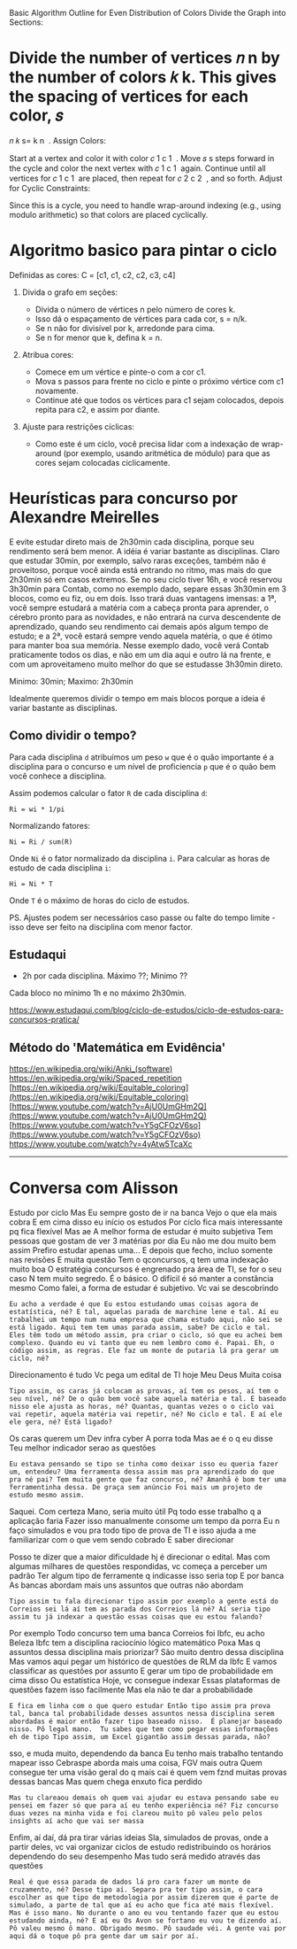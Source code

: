 Basic Algorithm Outline for Even Distribution of Colors
Divide the Graph into Sections:

Divide the number of vertices 
𝑛
n by the number of colors 
𝑘
k.
This gives the spacing of vertices for each color, 
𝑠
=
𝑛
𝑘
s= 
k
n
​
 .
Assign Colors:

Start at a vertex and color it with color 
𝑐
1
c 
1
​
 .
Move 
𝑠
s steps forward in the cycle and color the next vertex with 
𝑐
1
c 
1
​
  again.
Continue until all vertices for 
𝑐
1
c 
1
​
  are placed, then repeat for 
𝑐
2
c 
2
​
 , and so forth.
Adjust for Cyclic Constraints:

Since this is a cycle, you need to handle wrap-around indexing (e.g., using modulo arithmetic) so that colors are placed cyclically.

# Algoritmo basico para pintar o ciclo

Definidas as cores: C = [c1, c1, c2, c2, c3, c4]

1. Divida o grafo em seções:
    - Divida o número de vértices n pelo número de cores k.
    - Isso dá o espaçamento de vértices para cada cor, s = n/k.
    - Se n não for divisível por k, arredonde para cima.
    - Se n for menor que k, defina k = n.

2. Atribua cores:
    - Comece em um vértice e pinte-o com a cor c1.
    - Mova s passos para frente no ciclo e pinte o próximo vértice com c1 novamente.
    - Continue até que todos os vértices para c1 sejam colocados, depois repita para c2, e assim por diante.

3. Ajuste para restrições cíclicas:
    - Como este é um ciclo, você precisa lidar com a indexação de wrap-around (por exemplo, usando aritmética de módulo)
        para que as cores sejam colocadas ciclicamente.

# Heurísticas para concurso por Alexandre Meirelles

E evite estudar direto mais de 2h30min cada disciplina, porque seu rendimento será bem
menor. A idéia é variar bastante as disciplinas. Claro que estudar 30min, por exemplo, salvo raras
exceções, também não é proveitoso, porque você ainda está entrando no ritmo, mas mais do que
2h30min só em casos extremos. Se no seu ciclo tiver 16h, e você reservou 3h30min para Contab,
como no exemplo dado, separe essas 3h30min em 3 blocos, como eu fiz, ou em dois. Isso trará duas
vantagens imensas: a 1ª, você sempre estudará a matéria com a cabeça pronta para aprender, o
cérebro pronto para as novidades, e não entrará na curva descendente de aprendizado, quando seu
rendimento cai demais após algum tempo de estudo; e a 2ª, você estará sempre vendo aquela
matéria, o que é ótimo para manter boa sua memória. Nesse exemplo dado, você verá Contab
praticamente todos os dias, e não em um dia aqui e outro lá na frente, e com um aproveitameno
muito melhor do que se estudasse 3h30min direto. 

Minimo: 30min; Maximo: 2h30min

Idealmente queremos dividir o tempo em mais blocos porque a ideia é variar bastante as disciplinas.

## Como dividir o tempo?

Para cada disciplina `d` atribuímos um peso `w` que é o quão importante é a disciplina para o concurso e um nível de
proficiencia `p` que é o quão bem você conhece a disciplina.

Assim podemos calcular o fator `R` de cada disciplina `d`:

```
Ri = wi * 1/pi
```

Normalizando fatores:

```
Ni = Ri / sum(R)
```

Onde `Ni` é o fator normalizado da disciplina `i`. Para calcular as horas de estudo de cada disciplina `i`:

```
Hi = Ni * T
```

Onde `T` é o máximo de horas do ciclo de estudos.

PS. Ajustes podem ser necessários caso passe ou falte do tempo limite - isso deve ser feito na disciplina com menor
factor.

## Estudaqui

- 2h por cada disciplina. Máximo ??; Minimo ??

Cada bloco no mínimo 1h e no máximo 2h30min.

https://www.estudaqui.com/blog/ciclo-de-estudos/ciclo-de-estudos-para-concursos-pratica/

## Método do 'Matemática em Evidência'

https://en.wikipedia.org/wiki/Anki_(software)
https://en.wikipedia.org/wiki/Spaced_repetition
[https://en.wikipedia.org/wiki/Equitable_coloring](https://en.wikipedia.org/wiki/Equitable_coloring)
[https://www.youtube.com/watch?v=AjU0UmGHm2Q](https://www.youtube.com/watch?v=AjU0UmGHm2Q)
[https://www.youtube.com/watch?v=Y5gCFOzV6so](https://www.youtube.com/watch?v=Y5gCFOzV6so)
https://www.youtube.com/watch?v=4yAtw5TcaXc

---

# Conversa com Alisson

Estudo por ciclo
Mas
Eu sempre gosto de ir na banca
Vejo o que ela mais cobra
E em cima disso eu início os estudos
Por ciclo fica mais interessante pq fica flexível
Mas ae
A melhor forma de estudar é muito subjetiva
Tem pessoas que gostam de ver 3 matérias por dia
Eu não me dou muito bem assim
Prefiro estudar apenas uma... E depois que fecho, incluo somente nas revisões
E muita questão
Tem o qconcursos, q tem uma indexação muito boa
O estratégia concursos é engrenado pra área de TI, se for o seu caso
N tem muito segredo. É o básico.
O difícil é só manter a constância mesmo
Como falei, a forma de estudar é subjetivo. Vc vai se descobrindo

`Eu acho a verdade é que Eu estou estudando umas coisas agora de estatística, né? E tal, aquelas parada de marchine lene e tal. Aí eu trabalhei um tempo num numa empresa que chama estudo aqui, não sei se está ligado. Aqui tem tem umas parada assim, sabe? De ciclo e tal. Eles têm todo um método assim, pra criar o ciclo, só que eu achei bem complexo. Quando eu vi tanto que eu nem lembro como é. Papai. Eh, o código assim, as regras. Ele faz um monte de putaria lá pra gerar um ciclo, né?`

Direcionamento é tudo
Vc pega um edital de TI hoje
Meu Deus
Muita coisa

`Tipo assim, os caras já colocam as provas, aí tem os pesos, aí tem o seu nível, né? De o quão bem você sabe aquela matéria e tal. E baseado nisso ele ajusta as horas, né? Quantas, quantas vezes o o ciclo vai vai repetir, aquela matéria vai repetir, né? No ciclo e tal. E aí ele ele gera, né? Está ligado?`

Os caras querem um Dev infra cyber
A porra toda
Mas ae é o q eu disse
Teu melhor indicador serao as questões

`Eu estava pensando se tipo se tinha como deixar isso eu queria fazer um, entendeu?
Uma ferramenta dessa assim mas pra aprendizado do que pra né pai? Tem muita gente que faz concurso, né? Amanhã é bom ter uma ferramentinha dessa.
De graça sem anúncio Foi mais um projeto de estudo mesmo assim.`

Saquei. Com certeza
Mano, seria muito útil
Pq todo esse trabalho q a aplicação faria
Fazer isso manualmente consome um tempo da porra
Eu n faço simulados e vou pra todo tipo de prova de TI e isso ajuda a me familiarizar com o que vem sendo cobrado
E saber direcionar

Posso te dizer que a maior dificuldade hj é direcionar o edital. Mas com algumas milhares de questões respondidas, vc começa a perceber um padrão
Ter algum tipo de ferramente q indicasse isso seria top
E por banca
As bancas abordam mais uns assuntos que outras não abordam 

`Tipo assim tu fala direcionar tipo assim por exemplo a gente está do Correios sei lá aí tem as parada dos Correios lá né? Aí seria tipo assim tu já indexar a questão essas coisas que eu estou falando?`

Por exemplo
Todo concurso tem uma banca
Correios foi Ibfc, eu acho
Beleza
Ibfc tem a disciplina raciocínio lógico matemático
Poxa
Mas q assuntos dessa disciplina mais priorizar?
São muito dentro dessa disciplina
Mas vamos aqui pegar um histórico de questões de RLM da Ibfc
E vamos classificar as questões por assunto
E gerar um tipo de probabilidade em cima disso
Ou estatística
Hoje, vc consegue indexar
Essas plataformas de questões fazem isso facilmente
Mas ela não te dar a probabilidade

`E fica em linha com o que quero estudar
Então tipo assim pra prova tal, banca tal probabilidade desses assuntos nessa disciplina serem abordadas é maior então fazer tipo baseado nisso. 
É planejar baseado nisso. Pô legal mano. 
Tu sabes que tem como pegar essas informações eh de tipo Tipo assim, um Excel gigantão assim dessas parada, não?`

sso, e muda muito, dependendo da banca
Eu tenho mais trabalho tentando mapear isso
Cebraspe aborda mais uma coisa, FGV mais outra
Quem consegue ter uma visão geral do q mais cai é quem vem fznd muitas provas dessas bancas
Mas quem chega enxuto fica perdido

`Mas tu clareaou demais oh quem vai ajudar eu estava pensando sabe eu pensei em fazer só que para aí eu tenho experiência né? Fiz concurso duas vezes na minha vida e foi clareou muito pô valeu pelo pelos insights aí acho que vai ser massa`

Enfim, aí daí, dá pra tirar várias ideias
Sla, simulados de provas, onde a partir deles, vc vai organizar ciclos de estudo redistribuindo os horários dependendo do seu desempenho
Mas tudo será medido através das questões

`Real é que essa parada de dados lá pro cara fazer um monte de cruzamento, né? Desse tipo aí. Separa pra ter tipo assim, o cara escolher as que tipo de metodologia por assim dizerem que é parte de simulado, a parte de tal que aí eu acho que fica até mais flexível.
Mas é isso mano. No durante o ano eu vou tentando fazer que eu estou estudando ainda, né? E aí eu Os Avon se fortano eu vou te dizendo aí. Pô valeu mesmo ô mano. Obrigado mesmo. Pô saudade véi. A gente vai por aqui dá o toque pô pra gente dar um sair por aí.`
